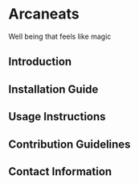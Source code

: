 # Arcaneats
Well being that feels like magic


## Introduction
## Installation Guide
## Usage Instructions
## Contribution Guidelines
## Contact Information
